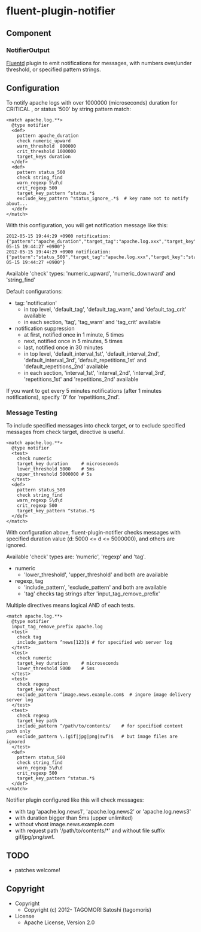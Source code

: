 # fluent-plugin-notifier

## Component

### NotifierOutput

[Fluentd](http://fluentd.org) plugin to emit notifications for messages, with numbers over/under threshold, or specified pattern strings.

## Configuration

To notify apache logs with over 1000000 (microseconds) duration for CRITICAL , or status '500' by string pattern match:

    <match apache.log.**>
      @type notifier
      <def>
        pattern apache_duration
        check numeric_upward
        warn_threshold  800000
        crit_threshold 1000000
        target_keys duration
      </def>
      <def>
        pattern status_500
        check string_find
        warn_regexp 5\d\d
        crit_regexp 500
        target_key_pattern ^status.*$
        exclude_key_pattern ^status_ignore_.*$  # key name not to notify about...
      </def>
    </match>

With this configuration, you will get notification message like this:

    2012-05-15 19:44:29 +0900 notification: {"pattern":"apache_duration","target_tag":"apache.log.xxx","target_key":"duration","check_type":"numeric_upward","level":"crit","threshold":1000000,"value":"1057231","message_time":"2012-05-15 19:44:27 +0900"}
    2012-05-15 19:44:29 +0900 notification: {"pattern":"status_500","target_tag":"apache.log.xxx","target_key":"status","check_type":"string_find","level":"crit","regexp":"/500/","value":"500","message_time":"2012-05-15 19:44:27 +0900"}

Available 'check' types: 'numeric\_upward', 'numeric\_downward' and 'string\_find'

Default configurations:

* tag: 'notification'
  * in <match> top level, 'default\_tag', 'default\_tag\_warn,' and 'default\_tag\_crit' available
  * in each <def> section, 'tag', 'tag\_warn' and 'tag\_crit' available
* notification suppression
  * at first, notified once in 1 minute, 5 times
  * next, notified once in 5 minutes, 5 times
  * last, notified once in 30 minutes
  * in <match> top level, 'default\_interval\_1st', 'default\_interval\_2nd', 'default\_interval\_3rd', 'default\_repetitions\_1st' and 'default\_repetitions\_2nd' available
  * in each <def> section, 'interval\_1st', 'interval\_2nd', 'interval\_3rd', 'repetitions\_1st' and 'repetitions\_2nd' available

If you want to get every 5 minutes notifications (after 1 minutes notifications), specify '0' for 'repetitions\_2nd'.

### Message Testing

To include specified messages into check target, or to exclude specified messages from check target, <test> directive is useful.

    <match apache.log.**>
      @type notifier
      <test>
        check numeric
        target_key duration     # microseconds
        lower_threshold 5000    # 5ms
        upper_threshold 5000000 # 5s
      </test>
      <def>
        pattern status_500
        check string_find
        warn_regexp 5\d\d
        crit_regexp 500
        target_key_pattern ^status.*$
      </def>
    </match>

With configuration above, fluent-plugin-notifier checks messages with specified duration value (d: 5000 <= d <= 5000000), and others are ignored.

Available 'check' types are: 'numeric', 'regexp' and 'tag'.

* numeric
  * 'lower\_threshold', 'upper\_threshold' and both are available
* regexp, tag
  * 'include\_pattern', 'exclude\_pattern' and both are available
  * 'tag' checks tag strings after 'input\_tag\_remove\_prefix'

Multiple <test> directives means logical AND of each tests.

    <match apache.log.**>
      @type notifier
      input_tag_remove_prefix apache.log
      <test>
        check tag
        include_pattern ^news[123]$ # for specified web server log
      </test>
      <test>
        check numeric
        target_key duration     # microseconds
        lower_threshold 5000    # 5ms
      </test>
      <test>
        check regexp
        target_key vhost
        exclude_pattern ^image.news.example.com$  # ingore image delivery server log
      </test>
      <test>
        check regexp
        target_key path
        include_pattern ^/path/to/contents/    # for specified content path only
        exclude_pattern \.(gif|jpg|png|swf)$   # but image files are ignored
      </test>
      <def>
        pattern status_500
        check string_find
        warn_regexp 5\d\d
        crit_regexp 500
        target_key_pattern ^status.*$
      </def>
    </match>

Notifier plugin configured like this will check messages:
 * with tag 'apache.log.news1', 'apache.log.news2' or 'apache.log.news3'
 * with duration bigger than 5ms (upper unlimited)
 * without vhost image.news.example.com
 * with request path '/path/to/contents/*' and without file suffix gif/jpg/png/swf.

## TODO

* patches welcome!

## Copyright

* Copyright
  * Copyright (c) 2012- TAGOMORI Satoshi (tagomoris)
* License
  * Apache License, Version 2.0
